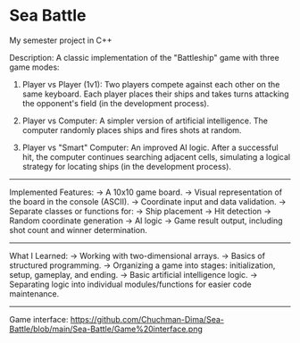 # Sea Battle
My semester project in C++

Description:
A classic implementation of the "Battleship" game with three game modes:

1) Player vs Player (1v1):
Two players compete against each other on the same keyboard. Each player places their ships and takes turns attacking the opponent's field (in the development process).

2) Player vs Computer:
A simpler version of artificial intelligence. The computer randomly places ships and fires shots at random.

3) Player vs "Smart" Computer:
An improved AI logic. After a successful hit, the computer continues searching adjacent cells, simulating a logical strategy for locating ships (in the development process).

---------------------------------------------------------------------------------------------------------------------------------------------------

Implemented Features:
  -> A 10x10 game board.
  -> Visual representation of the board in the console (ASCII).
  -> Coordinate input and data validation.
  -> Separate classes or functions for:
  -> Ship placement
  -> Hit detection
  -> Random coordinate generation
  -> AI logic
  -> Game result output, including shot count and winner determination.

---------------------------------------------------------------------------------------------------------------------------------------------------

What I Learned:
  -> Working with two-dimensional arrays.
  -> Basics of structured programming.
  -> Organizing a game into stages: initialization, setup, gameplay, and ending.
  -> Basic artificial intelligence logic.
  -> Separating logic into individual modules/functions for easier code maintenance.

---------------------------------------------------------------------------------------------------------------------------------------------------
Game interface:
https://github.com/Chuchman-Dima/Sea-Battle/blob/main/Sea-Battle/Game%20interface.png

